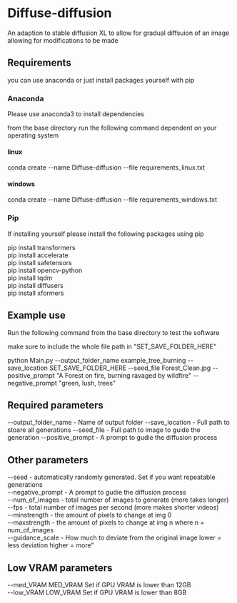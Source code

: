 # Diffuse-diffusion
An adaption to stable diffusion XL to allow for gradual diffsuion of an image allowing for modifications to be made 

## Requirements
you can use anaconda or just install packages yourself with pip
### Anaconda
Please use anaconda3 to install dependencies 

from the base directory run the following command dependent on your operating system

#### linux
conda create --name Diffuse-diffusion --file requirements_linux.txt

#### windows
conda create --name Diffuse-diffusion --file requirements_windows.txt

### Pip

If installing yourself please install the following packages using pip

pip install transformers <br>
pip install accelerate <br>
pip install safetensors <br>
pip install opencv-python <br>
pip install tqdm <br>
pip install diffusers <br>
pip install xformers <br>

## Example use 

Run the following command from the base directory to test the software

make sure to include the whole file path in "SET_SAVE_FOLDER_HERE"

python Main.py --output_folder_name example_tree_burning --save_location SET_SAVE_FOLDER_HERE --seed_file Forest_Clean.jpg --positive_prompt "A Forest on fire, burning ravaged by wildfire" --negative_prompt "green, lush, trees"

## Required parameters

--output_folder_name - Name of output folder
--save_location - Full path to stoare all generations
--seed_file - Full path to image to guide the generation
--positive_prompt - A prompt to gudie the diffusion process

## Other parameters

--seed - automatically randomly generated. Set if you want repeatable generations <br>
--negative_prompt - A prompt to gudie the diffusion process <br>
--num_of_images - total number of images to generate (more takes longer) <br>
--fps - total number of images per second (more makes shorter videos) <br>
--minstrength - the amount of pixels to change at img 0 <br>
--maxstrength - the amount of pixels to change at img n where n = num_of_images <br>
--guidance_scale - How much to deviate from the original image lower = less deviation higher = more" <br>

## Low VRAM parameters
--med_VRAM MED_VRAM   Set if GPU VRAM is lower than 12GB <br>
--low_VRAM LOW_VRAM   Set if GPU VRAM is lower than 8GB <br>
